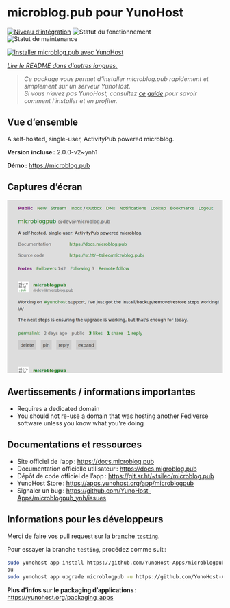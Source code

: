 <!--
Nota bene : ce README est automatiquement généré par <https://github.com/YunoHost/apps/tree/master/tools/readme_generator>
Il NE doit PAS être modifié à la main.
-->

# microblog.pub pour YunoHost

[![Niveau d’intégration](https://dash.yunohost.org/integration/microblogpub.svg)](https://dash.yunohost.org/appci/app/microblogpub) ![Statut du fonctionnement](https://ci-apps.yunohost.org/ci/badges/microblogpub.status.svg) ![Statut de maintenance](https://ci-apps.yunohost.org/ci/badges/microblogpub.maintain.svg)

[![Installer microblog.pub avec YunoHost](https://install-app.yunohost.org/install-with-yunohost.svg)](https://install-app.yunohost.org/?app=microblogpub)

*[Lire le README dans d'autres langues.](./ALL_README.md)*

> *Ce package vous permet d’installer microblog.pub rapidement et simplement sur un serveur YunoHost.*  
> *Si vous n’avez pas YunoHost, consultez [ce guide](https://yunohost.org/install) pour savoir comment l’installer et en profiter.*

## Vue d’ensemble

A self-hosted, single-user, ActivityPub powered microblog.


**Version incluse :** 2.0.0-v2~ynh1

**Démo :** <https://microblog.pub>

## Captures d’écran

![Capture d’écran de microblog.pub](./doc/screenshots/microblogpub_demo.png)

## Avertissements / informations importantes

* Requires a dedicated domain
* You should not re-use a domain that was hosting another Fediverse software unless you know what you're doing

## Documentations et ressources

- Site officiel de l’app : <https://docs.microblog.pub>
- Documentation officielle utilisateur : <https://docs.migroblog.pub>
- Dépôt de code officiel de l’app : <https://git.sr.ht/~tsileo/microblog.pub>
- YunoHost Store : <https://apps.yunohost.org/app/microblogpub>
- Signaler un bug : <https://github.com/YunoHost-Apps/microblogpub_ynh/issues>

## Informations pour les développeurs

Merci de faire vos pull request sur la [branche `testing`](https://github.com/YunoHost-Apps/microblogpub_ynh/tree/testing).

Pour essayer la branche `testing`, procédez comme suit :

```bash
sudo yunohost app install https://github.com/YunoHost-Apps/microblogpub_ynh/tree/testing --debug
ou
sudo yunohost app upgrade microblogpub -u https://github.com/YunoHost-Apps/microblogpub_ynh/tree/testing --debug
```

**Plus d’infos sur le packaging d’applications :** <https://yunohost.org/packaging_apps>
